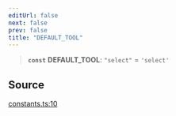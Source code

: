 ```yaml
---
editUrl: false
next: false
prev: false
title: "DEFAULT_TOOL"
---
```


> **`const`** **DEFAULT\_TOOL**: `"select"` = `'select'`

## Source

[constants.ts:10](https://github.com/nodenogg-in/alpha-p2p/blob/eef58d6a6d6a6f76abda4ba5686a340e45c0c40b/packages/infinitykit/src/constants.ts#L10)
